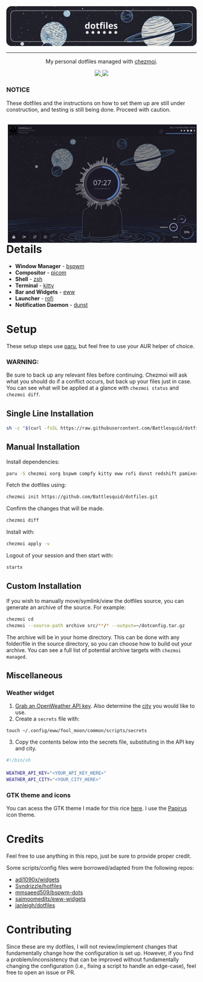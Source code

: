 <div align="center">
    <img src="./assets/dotfiles.png">
    <hr>
    <p> My personal dotfiles managed with <a href="https://www.chezmoi.io/">chezmoi</a>.
    </p>
    <a href="https://github.com/Battlesquid/dotfiles/stargazers">
        <img src="https://img.shields.io/github/stars/Battlesquid/dotfiles?color=577BB5&labelColor=1A1B26&style=for-the-badge">
    </a>
    <a href="../LICENSE.md">
        <img src="https://img.shields.io/github/license/Battlesquid/dotfiles?color=C0CAF5&labelColor=1A1B26&style=for-the-badge">
    </a>
</div>

### **NOTICE**
These dotfiles and the instructions on how to set them up are still under construction, and testing is still being done. Proceed with caution.

<br>

<img align="right" width="500px" src="./assets/output_dash.png">

# **Details**

- **Window Manager** - [bspwm](https://github.com/baskerville/bspwm)
- **Compositor** - [picom](https://github.com/yshui/picom)
- **Shell** - [zsh](https://wiki.archlinux.org/title/zsh)
- **Terminal** - [kitty](https://github.com/kovidgoyal/kitty)
- **Bar and Widgets** - [eww](https://github.com/elkowar/eww)
- **Launcher** - [rofi](https://github.com/davatorium/rofi)
- **Notification Daemon** - [dunst](https://github.com/dunst-project/dunst)

# **Setup**

These setup steps use [paru](https://github.com/Morganamilo/paru), but feel free to use your AUR helper of choice.

### **WARNING:**

Be sure to back up any relevant files before continuing. Chezmoi will ask what you should do if a conflict occurs, but back up your files just in case. You can see what will be applied at a glance with `chezmoi status` and `chezmoi diff`.

## **Single Line Installation**
```bash
sh -c "$(curl -fsSL https://raw.githubusercontent.com/Battlesquid/dotfiles/main/install.sh)"
```

## **Manual Installation**

Install dependencies:
```bash
paru -S chezmoi xorg bspwm compfy kitty eww rofi dunst redshift pamixer xorg-xinit networkmanager noto-fonts nerd-fonts-noto-sans-mono-extended ttf-font-awesome brightnessctl cava glava neofetch neovim sxhkd betterlockscreen flameshot feh playerctl jq recode moreutils jgmenu xcolor bluez-utils xqp xdo zsh
```

Fetch the dotfiles using:
```bash
chezmoi init https://github.com/Battlesquid/dotfiles.git
```

Confirm the changes that will be made.
```bash
chezmoi diff
```

Install with:
```bash
chezmoi apply -v
```

Logout of your session and then start with:
```bash
startx
```

## **Custom Installation**

If you wish to manually move/symlink/view the dotfiles source, you can generate an archive of the source. For example:

```bash
chezmoi cd
chezmoi --source-path archive src/**/* --output=~/dotconfig.tar.gz
```

The archive will be in your home directory. This can be done with any folder/file in the source directory, so you can choose how to build out your archive. You can see a full list of potential archive targets with `chezmoi managed`.

## **Miscellaneous**

### **Weather widget**

1. [Grab an OpenWeather API key](https://openweathermap.org/api). Also determine the [city](https://openweathermap.org/current#name) you would like to use.
2. Create a `secrets` file with:
```
touch ~/.config/eww/fool_moon/common/scripts/secrets
```
3. Copy the contents below into the secrets file, substituting in the API key and city.
```bash
#!/bin/sh

WEATHER_API_KEY="<YOUR_API_KEY_HERE>"
WEATHER_API_CITY="<YOUR_CITY_HERE>"
```

### **GTK theme and icons**

You can acess the GTK theme I made for this rice [here](https://github.com/Battlesquid/gtk). I use the [Papirus](https://github.com/PapirusDevelopmentTeam/papirus-icon-theme) icon theme.

# **Credits**

Feel free to use anything in this repo, just be sure to provide proper credit.

Some scripts/config files were borrowed/adapted from the following repos:
- [adi1090x/widgets](https://github.com/adi1090x/widgets)
- [Syndrizzle/hotfiles](https://github.com/Syndrizzle/hotfiles)
- [mmsaeed509/bspwm-dots](https://github.com/mmsaeed509/bspwm-dots)
- [saimoomedits/eww-widgets](https://github.com/saimoomedits/eww-widgets)
- [janleigh/dotfiles](https://github.com/janleigh/dotfiles)

# **Contributing**

Since these are my dotfiles, I will not review/implement changes that fundamentally change how the configuration is set up. However, if you find a problem/inconsistency that can be improved without fundamentally changing the configuration (i.e., fixing a script to handle an edge-case), feel free to open an issue or PR.

